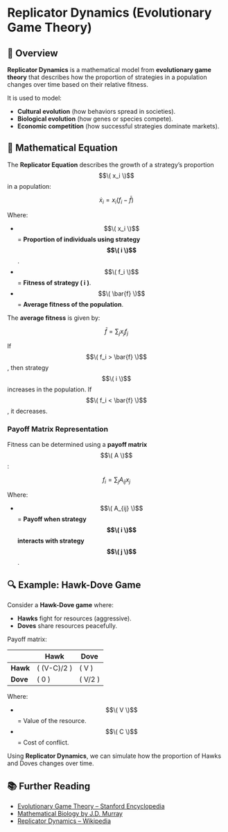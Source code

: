 # Replicator Dynamics (Evolutionary Game Theory)

## 📌 Overview
**Replicator Dynamics** is a mathematical model from **evolutionary game theory** that describes how the proportion of strategies in a population changes over time based on their relative fitness. 

It is used to model:
- **Cultural evolution** (how behaviors spread in societies).
- **Biological evolution** (how genes or species compete).
- **Economic competition** (how successful strategies dominate markets).

## 📖 Mathematical Equation
The **Replicator Equation** describes the growth of a strategy’s proportion $$\( x_i \)$$ in a population:

$$\dot{x}_i = x_i (f_i - \bar{f})$$

Where:
- $$\( x_i \)$$ = **Proportion of individuals using strategy $$\( i \)$$**.
- $$\( f_i \)$$ = **Fitness of strategy \( i \)**.
- $$\( \bar{f} \)$$ = **Average fitness of the population**.

The **average fitness** is given by:

$$\bar{f} = \sum_{j} x_j f_j$$

If $$\( f_i > \bar{f} \)$$, then strategy $$\( i \)$$ increases in the population. If $$\( f_i < \bar{f} \)$$, it decreases.

### **Payoff Matrix Representation**
Fitness can be determined using a **payoff matrix** $$\( A \)$$:

$$f_i = \sum_{j} A_{ij} x_j$$

Where:
- $$\( A_{ij} \)$$ = **Payoff when strategy $$\( i \)$$ interacts with strategy $$\( j \)$$**.

## 🔍 Example: Hawk-Dove Game
Consider a **Hawk-Dove game** where:
- **Hawks** fight for resources (aggressive).
- **Doves** share resources peacefully.

Payoff matrix:

|      | Hawk  | Dove  |
|------|------|------|
| **Hawk** | \( (V-C)/2 \) | \( V \) |
| **Dove** | \( 0 \) | \( V/2 \) |

Where:
- $$\( V \)$$ = Value of the resource.
- $$\( C \)$$ = Cost of conflict.

Using **Replicator Dynamics**, we can simulate how the proportion of Hawks and Doves changes over time.

## 📚 Further Reading
- [Evolutionary Game Theory – Stanford Encyclopedia](https://plato.stanford.edu/entries/game-evolutionary/)
- [Mathematical Biology by J.D. Murray](https://www.springer.com/gp/book/9780387952239)
- [Replicator Dynamics – Wikipedia](https://en.wikipedia.org/wiki/Replicator_equation)

